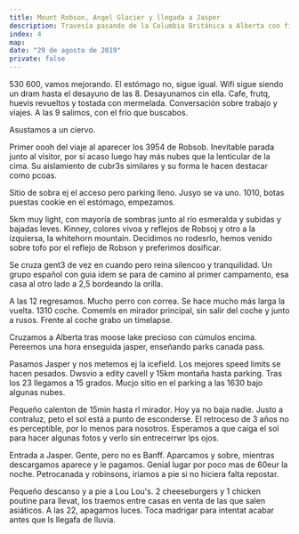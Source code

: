 ```yaml
---
title: Mount Robson, Angel Glacier y llegada a Jasper
description: Travesía pasando de la Columbia Británica a Alberta con final en Jasper, previo paso por el Kinney Lake de Mount Robson Provincial Park y el Path of the Angel Glacier.
index: 4
map: 
date: "29 de agosto de 2019"
private: false
---
```

530 600, vamos mejorando. El estómago no, sigue igual. Wifi sigue siendo un dram hasta el desayuno de las 8. Desayunamos cin ella. Cafe, frutq, huevis revueltos y tostada con mermelada. Conversación sobre trabajo y viajes. A las 9 salimos, con el frío que buscabos.

Asustamos a un ciervo.


Primer oooh del viaje al aparecer los 3954 de Robsob. Inevitable parada junto al visitor, por si acaso luego hay más nubes que la lenticular de la cima. Su aislamiento de cubr3s similares y su forma le hacen destacar como pcoas.

Sitio de sobra ej el acceso pero parking lleno. Jusyo se va uno. 1010, botas puestas cookie en el estómago, empezamos. 

5km muy light, con mayoría de sombras junto al río esmeralda y subidas y bajadas leves. Kinney, colores vivoa y reflejos de Robsoj y otro a la izquiersa, la whitehorn mountain. Decidimos no rodesrlo, hemos venido sobre tofo por el reflejo de Robson y preferimos dosificar. 

Se cruza gent3 de vez en cuando pero reina silencoo y tranquilidad.  Un grupo español con guia idem se para de camino al primer campamento, esa casa al otro lado a 2,5 bordeando la orilla. 

A las 12 regresamos. Mucho perro con correa. Se hace mucho más larga la vuelta. 1310 coche. Comemls en mirador principal, sin salir del coche y junto a rusos. Frente al coche grabo un timelapse. 

Cruzamos a Alberta tras moose lake precioso con cúmulos encima. Pereemos una hora enseguida jasper, enseñando parks canada pass. 


Pasamos Jasper y nos metemos ej la icefield. Los mejores speed limits se hacen pesados. Dwsvio a edity cavell y 15km montaña hasta parking. Tras los 23 llegamos a 15 grados. Mucjo sitio en el parking a las 1630 bajo algunas nubes.

Pequeño calenton de 15min hasta rl mirador. Hoy ya no baja nadie. Justo a contraluz, peto el sol está a punto de esconderse. El retroceso de 3 años no es perceptible, por lo menos para nosotros. Esperamos a que caiga el sol para hacer algunas fotos y verlo sin entrecerrwr lps ojos.

Entrada a Jasper. Gente, pero no es Banff. Aparcamos y sobre, mientras descargamos aparece y le pagamos. Genial lugar por poco mas de 60eur la noche. Petrocanada y robinsons, iriamos a pie si no hiciera falta repostar.

Pequeño descanso y a pie a Lou Lou's. 2 cheeseburgers y 1 chicken poutine para llevat, los traemos entre casas en venta de las que salen asiáticos. A las 22, apagamos luces. Toca madrigar para intentat acabar antes que ls llegafa de lluvia.

